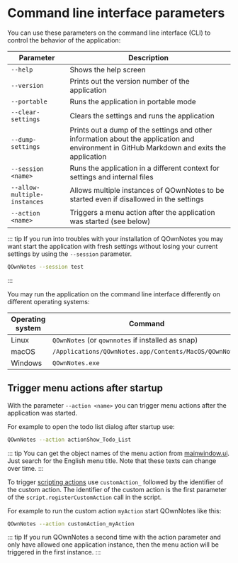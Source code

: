 # Command line interface parameters

You can use these parameters on the command line interface (CLI) to control
the behavior of the application:

| Parameter                    | Description                                                                                                                                |
| ---------------------------- | ------------------------------------------------------------------------------------------------------------------------------------------ |
| `--help`                     | Shows the help screen                                                                                                                      |
| `--version`                  | Prints out the version number of the application                                                                                           |
| `--portable`                 | Runs the application in portable mode                                                                                                      |
| `--clear-settings`           | Clears the settings and runs the application                                                                                               |
| `--dump-settings`            | Prints out a dump of the settings and other information about the application and environment in GitHub Markdown and exits the application |
| `--session <name>`           | Runs the application in a different context for settings and internal files                                                                |
| `--allow-multiple-instances` | Allows multiple instances of QOwnNotes to be started even if disallowed in the settings                                                    |
| `--action <name>`            | Triggers a menu action after the application was started (see below)                                                                       |

::: tip
If you run into troubles with your installation of QOwnNotes you may want start
the application with fresh settings without losing your current settings by using
the `--session` parameter.

```bash
QOwnNotes --session test
```
:::

You may run the application on the command line interface differently on
different operating systems:

| Operating system | Command                                                |
| ---------------- | ------------------------------------------------------ |
| Linux            | `QOwnNotes` (or `qownnotes` if installed as snap)      |
| macOS            | `/Applications/QOwnNotes.app/Contents/MacOS/QOwnNotes` |
| Windows          | `QOwnNotes.exe`                                        |

## Trigger menu actions after startup

With the parameter `--action <name>` you can trigger menu actions after the application was started.

For example to open the todo list dialog after startup use:

```bash
QOwnNotes --action actionShow_Todo_List
```

::: tip
You can get the object names of the menu action from
[mainwindow.ui](https://github.com/pbek/QOwnNotes/blob/develop/src/mainwindow.ui).
Just search for the English menu title. Note that these texts can change over time.
:::

To trigger [scripting actions](../scripting/methods-and-objects.md#registering-a-custom-action)
use `customAction_` followed by the identifier of the custom action.
The identifier of the custom action is the first parameter of the `script.registerCustomAction`
call in the script.

For example to run the custom action `myAction` start QOwnNotes like this:

```bash
QOwnNotes --action customAction_myAction
```

::: tip
If you run QOwnNotes a second time with the action parameter and only have allowed
one application instance, then the menu action will be triggered in the first instance.
:::
